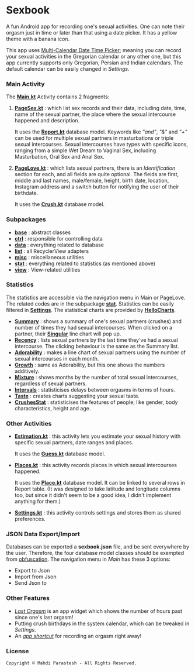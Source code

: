 # Sexbook

A fun Android app for recording one's sexual activities. One can note their orgasm just in time
or later than that using a date picker. It has a yellow theme with a banana icon.

This app uses [Multi-Calendar Date Time Picker](https://github.com/fulcrum6378/mcdtp);
meaning you can record your sexual activities in the Gregorian calendar or any other one,
but this app currently supports only Gregorian, Persian and Indian calendars.
The default calendar can be easily changed in *Settings*.

### Main Activity

The [**Main.kt**](app/src/kotlin/ir/mahdiparastesh/sexbook/Main.kt) Activity contains 2 fragments:

1. [**PageSex.kt**](app/src/kotlin/ir/mahdiparastesh/sexbook/PageSex.kt) :
   which list sex records and their data, including date, time, name of the sexual partner,
   the place where the sexual intercourse happened and description.

   It uses the [**Report.kt**](app/src/kotlin/ir/mahdiparastesh/sexbook/data/Report.kt) database
   model.
   Keywords like *"and"*, *"&"* and *"+"* can be used for multiple sexual partners in masturbations
   or triple sexual intercourses.
   Sexual intercourses have types with specific icons, ranging from a simple Wet Dream to
   Vaginal Sex, including Masturbation, Oral Sex and Anal Sex.

2. [**PageLove.kt**](app/src/kotlin/ir/mahdiparastesh/sexbook/PageLove.kt) :
   which lists sexual partners, there is an *Identification* section for each,
   and all fields are quite optional. The fields are first, middle and last names, male/female,
   height, birth date, location, Instagram address and a switch button for notifying the user
   of their birthdate.

   It uses the [**Crush.kt**](app/src/kotlin/ir/mahdiparastesh/sexbook/data/Crush.kt) database
   model.

### Subpackages

- [**base**](app/src/kotlin/ir/mahdiparastesh/sexbook/base) : abstract classes
- [**ctrl**](app/src/kotlin/ir/mahdiparastesh/sexbook/ctrl) : responsible for controlling data
- [**data**](app/src/kotlin/ir/mahdiparastesh/sexbook/data) : everything related to database
- [**list**](app/src/kotlin/ir/mahdiparastesh/sexbook/list) : all RecyclerView adapters
- [**misc**](app/src/kotlin/ir/mahdiparastesh/sexbook/misc) : miscellaneous utilities
- [**stat**](app/src/kotlin/ir/mahdiparastesh/sexbook/stat) :
  everything related to statistics (as mentioned above)
- [**view**](app/src/kotlin/ir/mahdiparastesh/sexbook/view) : View-related utilities

### Statistics

The statistics are accessible via the navigation menu in Main or PageLove.
The related codes are in the subpackage [**stat**](app/src/kotlin/ir/mahdiparastesh/sexbook/stat).
Statistics can be easily filtered in
[**Settings**](app/src/kotlin/ir/mahdiparastesh/sexbook/Settings.kt).
The statistical charts are provided by
[**HelloCharts**](https://github.com/fulcrum6378/HelloCharts).

- [**Summary**](app/src/kotlin/ir/mahdiparastesh/sexbook/stat/Summary.kt) :
  shows a summary of one's sexual partners (crushes) and number of times they had sexual
  intercourses. When clicked on a partner, their
  [**Singular**](app/src/kotlin/ir/mahdiparastesh/sexbook/stat/Singular.kt) line chart will pop up.
- [**Recency**](app/src/kotlin/ir/mahdiparastesh/sexbook/stat/Recency.kt) :
  lists sexual partners by the last time they've had a sexual intercourse.
  The clicking behaviour is the same as the Summary list.
- [**Adorability**](app/src/kotlin/ir/mahdiparastesh/sexbook/stat/Adorability.kt) :
  makes a line chart of sexual partners using the number of sexual intercourses in each month.
- [**Growth**](app/src/kotlin/ir/mahdiparastesh/sexbook/stat/Growth.kt) :
  same as Adorability, but this one shows the numbers additively.
- [**Mixture**](app/src/kotlin/ir/mahdiparastesh/sexbook/stat/Mixture.kt) :
  shows months by the number of total sexual intercourses, regardless of sexual partners.
- [**Intervals**](app/src/kotlin/ir/mahdiparastesh/sexbook/stat/Intervals.kt) :
  statisticises delays between orgasms in terms of hours.
- [**Taste**](app/src/kotlin/ir/mahdiparastesh/sexbook/stat/Taste.kt) :
  creates charts suggesting your sexual taste.
- [**CrushesStat**](app/src/kotlin/ir/mahdiparastesh/sexbook/stat/CrushesStat.kt) :
  statisticises the features of people; like gender, body characteristics, height and age.

### Other Activities

- [**Estimation.kt**](app/src/kotlin/ir/mahdiparastesh/sexbook/Estimation.kt) :
  this activity lets you estimate your sexual history with specific sexual partners,
  date ranges and places.

  It uses the [**Guess.kt**](app/src/kotlin/ir/mahdiparastesh/sexbook/data/Guess.kt) database model.

- [**Places.kt**](app/src/kotlin/ir/mahdiparastesh/sexbook/Places.kt) :
  this activity records places in which sexual intercourses happened.

  It uses the [**Place.kt**](app/src/kotlin/ir/mahdiparastesh/sexbook/data/Place.kt) database model.
  It can be linked to several rows in Report table. (It was designed to take latitude and longitude
  columns too, but since it didn't seem to be a good idea, I didn't implement anything for them.)

- [**Settings.kt**](app/src/kotlin/ir/mahdiparastesh/sexbook/Settings.kt) :
  this activity controls settings and stores them as shared preferences.

### JSON Data Export/Import

Databases can be exported a **sexbook.json** file, and be sent everywhere by the user.
Therefore, the four database model classes should be exempted from
[obfuscation](app/proguard-rules.pro).
The navigation menu in *Main* has these 3 options:

- Export to Json
- Import from Json
- Send Json to

### Other Features

- [*Last Orgasm*](app/src/kotlin/ir/mahdiparastesh/sexbook/misc/LastOrgasm.kt) is an app widget
  which shows the number of hours past since one's last orgasm!
- Putting crush birthdays in the system calendar, which can be tweaked in *Settings*.
- An [*app shortcut*](app/src/res/xml/shortcuts.xml) for recording an orgasm right away!

### License

```
Copyright © Mahdi Parastesh - All Rights Reserved.
```
